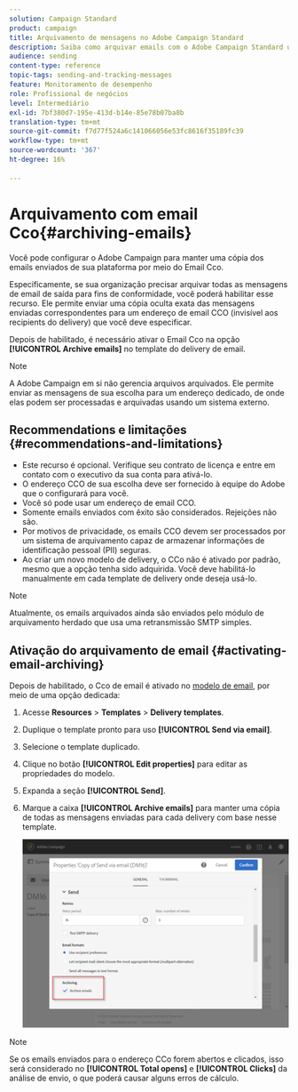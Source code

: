 ```yaml
---
solution: Campaign Standard
product: campaign
title: Arquivamento de mensagens no Adobe Campaign Standard
description: Saiba como arquivar emails com o Adobe Campaign Standard usando um endereço de email CCO.
audience: sending
content-type: reference
topic-tags: sending-and-tracking-messages
feature: Monitoramento de desempenho
role: Profissional de negócios
level: Intermediário
exl-id: 7bf380d7-195e-413d-b14e-85e78b07ba8b
translation-type: tm+mt
source-git-commit: f7d77f524a6c141066056e53fc8616f35189fc39
workflow-type: tm+mt
source-wordcount: '367'
ht-degree: 16%

---
```


# Arquivamento com email Cco{#archiving-emails}

Você pode configurar o Adobe Campaign para manter uma cópia dos emails enviados de sua plataforma por meio do Email Cco.

Especificamente, se sua organização precisar arquivar todas as mensagens de email de saída para fins de conformidade, você poderá habilitar esse recurso. Ele permite enviar uma cópia oculta exata das mensagens enviadas correspondentes para um endereço de email CCO (invisível aos recipients do delivery) que você deve especificar.

Depois de habilitado, é necessário ativar o Email Cco na opção **[!UICONTROL Archive emails]** no template do delivery de email.

>[!NOTE]
>
>A Adobe Campaign em si não gerencia arquivos arquivados. Ele permite enviar as mensagens de sua escolha para um endereço dedicado, de onde elas podem ser processadas e arquivadas usando um sistema externo.

## Recommendations e limitações {#recommendations-and-limitations}

* Este recurso é opcional. Verifique seu contrato de licença e entre em contato com o executivo da sua conta para ativá-lo.
* O endereço CCO de sua escolha deve ser fornecido à equipe do Adobe que o configurará para você.
* Você só pode usar um endereço de email CCO.
* Somente emails enviados com êxito são considerados. Rejeições não são.
* Por motivos de privacidade, os emails CCO devem ser processados por um sistema de arquivamento capaz de armazenar informações de identificação pessoal (PII) seguras.
* Ao criar um novo modelo de delivery, o CCo não é ativado por padrão, mesmo que a opção tenha sido adquirida. Você deve habilitá-lo manualmente em cada template de delivery onde deseja usá-lo.

>[!NOTE]
>
>Atualmente, os emails arquivados ainda são enviados pelo módulo de arquivamento herdado que usa uma retransmissão SMTP simples.

## Ativação do arquivamento de email {#activating-email-archiving}

Depois de habilitado, o Cco de email é ativado no [modelo de email](../../start/using/marketing-activity-templates.md), por meio de uma opção dedicada:

1. Acesse **Resources** > **Templates** > **Delivery templates**.
1. Duplique o template pronto para uso **[!UICONTROL Send via email]**.
1. Selecione o template duplicado.
1. Clique no botão **[!UICONTROL Edit properties]** para editar as propriedades do modelo.
1. Expanda a seção **[!UICONTROL Send]**.
1. Marque a caixa **[!UICONTROL Archive emails]** para manter uma cópia de todas as mensagens enviadas para cada delivery com base nesse template.

   ![](assets/email_archiving.png)

>[!NOTE]
>
>Se os emails enviados para o endereço CCo forem abertos e clicados, isso será considerado no **[!UICONTROL Total opens]** e **[!UICONTROL Clicks]** da análise de envio, o que poderá causar alguns erros de cálculo.
